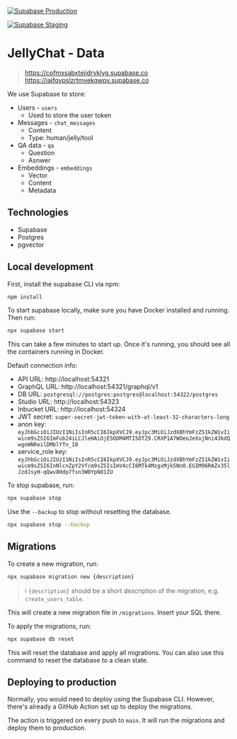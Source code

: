 [![Supabase Production](https://github.com/0ptim/JellyChat/actions/workflows/supabase_production.yml/badge.svg)](https://github.com/0ptim/JellyChat/actions/workflows/supabase_production.yml)

[![Supabase Staging](https://github.com/0ptim/JellyChat/actions/workflows/supabase_staging.yml/badge.svg)](https://github.com/0ptim/JellyChat/actions/workflows/supabase_staging.yml)

# JellyChat - Data

> https://cofmxsabxteiidryklyg.supabase.co  
> https://iajfqvpslzrtmvekqwpv.supabase.co

We use Supabase to store:

- Users - `users`
  - Used to store the user token
- Messages - `chat_messages`
  - Content
  - Type: human/jelly/tool
- QA data - `qa`
  - Question
  - Asnwer
- Embeddings - `embeddings`
  - Vector
  - Content
  - Metadata

## Technologies

- Supabase
- Postgres
- pgvector

## Local development

First, install the supabase CLI via npm:

```bash
npm install
```

To start supabase locally, make sure you have Docker installed and running. Then run:

```bash
npx supabase start
```

This can take a few minutes to start up. Once it's running, you should see all the containers running in Docker.

Default connection info:

- API URL: http://localhost:54321
- GraphQL URL: http://localhost:54321/graphql/v1
- DB URL: `postgresql://postgres:postgres@localhost:54322/postgres`
- Studio URL: http://localhost:54323
- Inbucket URL: http://localhost:54324
- JWT secret: `super-secret-jwt-token-with-at-least-32-characters-long`
- anon key: `eyJhbGciOiJIUzI1NiIsInR5cCI6IkpXVCJ9.eyJpc3MiOiJzdXBhYmFzZS1kZW1vIiwicm9sZSI6ImFub24iLCJleHAiOjE5ODM4MTI5OTZ9.CRXP1A7WOeoJeXxjNni43kdQwgnWNReilDMblYTn_I0`
- service_role key: `eyJhbGciOiJIUzI1NiIsInR5cCI6IkpXVCJ9.eyJpc3MiOiJzdXBhYmFzZS1kZW1vIiwicm9sZSI6InNlcnZpY2Vfcm9sZSIsImV4cCI6MTk4MzgxMjk5Nn0.EGIM96RAZx35lJzdJsyH-qQwv8Hdp7fsn3W0YpN81IU`

To stop supabase, run:

```bash
npx supabase stop
```

Use the `--backup` to stop without resetting the database.

```bash
npx supabase stop --backup
```

## Migrations

To create a new migration, run:

```bash
npx supabase migration new {description}
```

> ℹ `{description}` should be a short description of the migration, e.g. `create_users_table`.

This will create a new migration file in `/migrations`. Insert your SQL there.

To apply the migrations, run:

```bash
npx supabase db reset
```

This will reset the database and apply all migrations. You can also use this command to reset the database to a clean state.

## Deploying to production

Normally, you would need to deploy using the Supabase CLI. However, there's already a GitHub Action set up to deploy the migrations.

The action is triggered on every push to `main`. It will run the migrations and deploy them to production.
